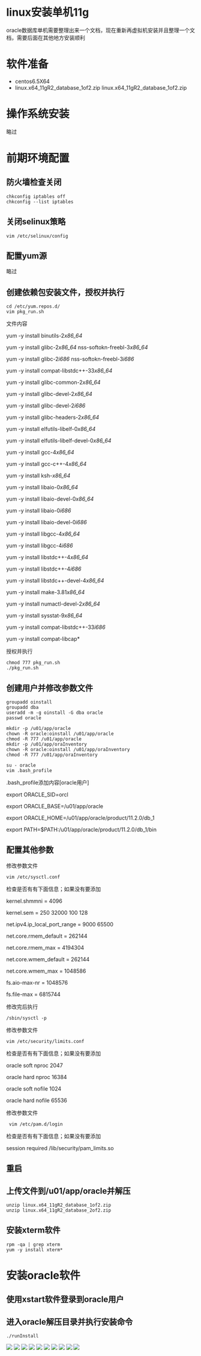 ﻿linux安装单机11g
========

oracle数据库单机需要整理出来一个文档，现在重新再虚拟机安装并且整理一个文档，需要后面在其他地方安装顺利

# 软件准备

*	centos6.5X64
*	linux.x64_11gR2_database_1of2.zip linux.x64_11gR2_database_1of2.zip

# 操作系统安装

略过

# 前期环境配置

## 防火墙检查关闭

	chkconfig iptables off
	chkconfig --list iptables

## 关闭selinux策略

	vim /etc/selinux/config

## 配置yum源

略过

## 创建依赖包安装文件，授权并执行

	cd /etc/yum.repos.d/
	vim pkg_run.sh

文件内容

yum -y install   binutils-2*x86_64*

yum -y install   glibc-2*x86_64* nss-softokn-freebl-3*x86_64*

yum -y install   glibc-2*i686* nss-softokn-freebl-3*i686*

yum -y install   compat-libstdc++-33*x86_64*

yum -y install   glibc-common-2*x86_64*

yum -y install   glibc-devel-2*x86_64*

yum -y install   glibc-devel-2*i686*

yum -y install   glibc-headers-2*x86_64*

yum -y install   elfutils-libelf-0*x86_64*

yum -y install   elfutils-libelf-devel-0*x86_64*

yum -y install   gcc-4*x86_64*

yum -y install   gcc-c++-4*x86_64*

yum -y install   ksh-*x86_64*

yum -y install   libaio-0*x86_64*

yum -y install   libaio-devel-0*x86_64*

yum -y install   libaio-0*i686*

yum -y install   libaio-devel-0*i686*

yum -y install   libgcc-4*x86_64*

yum -y install   libgcc-4*i686*

yum -y install   libstdc++-4*x86_64*

yum -y install   libstdc++-4*i686*

yum -y install   libstdc++-devel-4*x86_64*

yum -y install   make-3.81*x86_64*

yum -y install   numactl-devel-2*x86_64*

yum -y install   sysstat-9*x86_64*

yum -y install   compat-libstdc++-33*i686*

yum -y install   compat-libcap*

授权并执行

	chmod 777 pkg_run.sh
	./pkg_run.sh


## 创建用户并修改参数文件

	groupadd oinstall
	groupadd dba
	useradd -m -g oinstall -G dba oracle
	passwd oracle

	mkdir -p /u01/app/oracle
	chown -R oracle:oinstall /u01/app/oracle
	chmod -R 777 /u01/app/oracle
	mkdir -p /u01/app/oraInventory
	chown -R oracle:oinstall /u01/app/oraInventory
	chmod -R 777 /u01/app/oraInventory

	su - oracle
	vim .bash_profile

.bash_profile添加内容[oracle用户]

export ORACLE_SID=orcl

export ORACLE_BASE=/u01/app/oracle

export ORACLE_HOME=/u01/app/oracle/product/11.2.0/db_1

export PATH=$PATH:/u01/app/oracle/product/11.2.0/db_1/bin


## 配置其他参数

修改参数文件

	vim /etc/sysctl.conf 

检查是否有有下面信息；如果没有要添加

kernel.shmmni = 4096

kernel.sem = 250 32000 100 128

net.ipv4.ip_local_port_range = 9000 65500

net.core.rmem_default = 262144

net.core.rmem_max = 4194304

net.core.wmem_default = 262144

net.core.wmem_max = 1048586

fs.aio-max-nr = 1048576

fs.file-max = 6815744


修改完后执行

	/sbin/sysctl -p

修改参数文件

	vim /etc/security/limits.conf

检查是否有有下面信息；如果没有要添加

oracle soft nproc 2047

oracle hard nproc 16384

oracle soft nofile 1024

oracle hard nofile 65536

修改参数文件

	 vim /etc/pam.d/login

检查是否有有下面信息；如果没有要添加

session required /lib/security/pam_limits.so

## 重启


## 上传文件到/u01/app/oracle并解压

	unzip linux.x64_11gR2_database_1of2.zip 
	unzip linux.x64_11gR2_database_2of2.zip

## 安装xterm软件

	rpm -qa | grep xterm
	yum -y install xterm*

# 安装oracle软件

## 使用xstart软件登录到oracle用户

## 进入oracle解压目录并执行安装命令

	./runInstall


![](resource/2017-07-19_145752.png)
![](resource/2017-07-19_145835.png)
![](resource/2017-07-19_145903.png)
![](resource/2017-07-19_145948.png)
![](resource/2017-07-19_150027.png)
![](resource/2017-07-19_150048.png)
![](resource/2017-07-19_150103.png)
![](resource/2017-07-19_150512.png)
![](resource/2017-07-19_150529.png)
![](resource/2017-07-19_152533.png)



